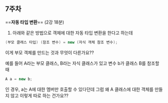 ## 7주차
==**자동 타입 변환**== (2강 18분)
1. 아래와 같은 방법으로 객체에 대한 자동 타입 변환을 한다고 하는데
```java
(부모 클래스 타입) (참조 변수) = new (자식 객체 참조 변수);
```
이게 부모 객체를 만드는 것과 무엇이 다른가요??

예를 들어 A라는 부모 클래스, B라는 자식 클래스가 있고 변수 b가 클래스 B를 참조할 때
```java
A a = new b;
```
인 경우, a는 A에 대한 멤버만 호출할 수 있다던데
그럼 왜 A 클래스에 대한 객체를 만들지 않고 이렇게 따로 하는 건가요??


